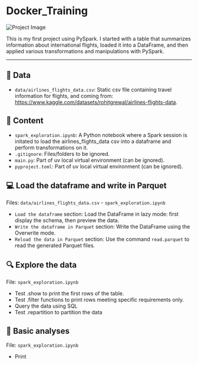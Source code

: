 # Docker_Training

![Project Image](https://spot.io/wp-content/uploads/2023/05/Blog_Challenges-cloud-Spark-app_1_30dec20-1.jpg)

This is my first project using PySpark. I started with a table that summarizes information about international flights, loaded it into a DataFrame, and then applied various transformations and manipulations with PySpark.

---

## 📘 Data
- `data/airlines_flights_data.csv`: Static csv file containing travel information for flights, and coming from: https://www.kaggle.com/datasets/rohitgrewal/airlines-flights-data.

## 📑 Content
- `spark_exploration.ipynb`: A Python notebook where a Spark session is initated to load the airlines_flights_data csv into a dataframe and perform transformations on it.
- `.gitignore`: Files/folders to be ignored.
- `main.py`: Part of uv local virtual environment (can be ignored).
- `pyproject.toml`: Part of uv local virtual environment (can be ignored).

## 💻 Load the dataframe and write in Parquet

Files: `data/airlines_flights_data.csv` - `spark_exploration.ipynb`

- `Load the dataframe` section: Load the DataFrame in lazy mode: first display the schema, then preview the data.
- `Write the dataframe in Parquet` section: Write the DataFrame using the Overwrite mode.
- `Reload the data in Parquet` section: Use the command `read.parquet` to read the generated Parquet files.

## 🔍 Explore the data

File: `spark_exploration.ipynb`

- Test .show to print the first rows of the table.
- Test .filter functions to print rows meeting specific requirements only.
- Query the data using SQL
- Test .repartition to partition the data 

## 💼 Basic analyses

File: `spark_exploration.ipynb`

- Print



